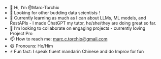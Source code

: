 - 👋 Hi, I’m @Marc-Torchio 
- 👀 Looking for other budding data scientists !  
- 🌱 Currently learning as much as I can about LLMs, ML models, and RestAPIs - I made ChatGPT my tutor, he/she/they are doing great so far.
- 💞️ I’m looking to collaborate on engaging projects - currently loving Project Pro
- 📫 How to reach me: marc.c.torchio@gmail.com
- 😄 Pronouns: He/Him
- ⚡ Fun fact: I speak fluent mandarin Chinese and do Improv for fun

<!---
Marc-Torchio/Marc-Torchio is a ✨ special ✨ repository because its `README.md` (this file) appears on your GitHub profile.
You can click the Preview link to take a look at your changes.
--->
